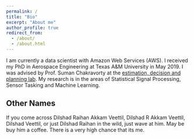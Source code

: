 ```yaml
---
permalink: /
title: "Bio"
excerpt: "About me"
author_profile: true
redirect_from: 
  - /about/
  - /about.html
---
```


I am currently a data scientist with Amazon Web Services (AWS). I received my PhD in Aerospace Engineering at Texas A&M University in May 2019. I was advised by Prof. Suman Chakravorty at the [estimation, decision and planning lab](http://edplab.org/people/). My research is in the areas of Statistical Signal Processing, Sensor Tasking and Machine Learning.

Other Names
-----------
If you come across Dilshad Raihan Akkam Veettil, Dilshad R Akkam Veettil, Dilshad Veettil, or just Dilshad Raihan in the wild, just wave at him. May be buy him a coffee. There is a very high chance that its me.
